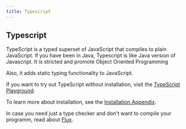 ```yaml
---
title: Typescript
---
```

## Typescript

TypeScript is a typed superset of JavaScript that compiles to plain JavaScript.
If you have been in Java, Typescript is like Java version of Javascript. It is stricted and promote Object Oriented Programming

Also, it adds static typing functionality to JavaScript.

If you want to try out TypeScript without installation, visit the <a href='http://www.typescriptlang.org/play/index.html' target='_blank' rel='nofollow'>TypeScript Playground</a>. 

To learn more about installation, see the [Installation Appendix](./src/articles/typescript/appendix-installation/index.md).

In case you need just a type checker and don't want to compile your programm, read about <a href='https://facebook.github.io/flux/' target='_blank' rel='nofollow'>Flux</a>.
